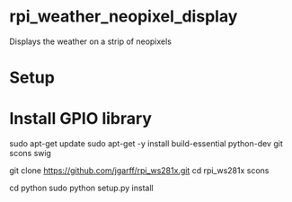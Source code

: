 # rpi_weather_neopixel_display
Displays the weather on a strip of neopixels


# Setup
# Install GPIO library

sudo apt-get update
sudo apt-get -y install build-essential python-dev git scons swig

git clone https://github.com/jgarff/rpi_ws281x.git
cd rpi_ws281x
scons

cd python
sudo python setup.py install


